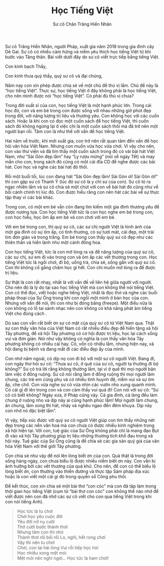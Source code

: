 ﻿---
title: Học Tiếng Việt
author: Sư cô Chân Trăng Hiền Nhân
---

<p class="editors-preface">Sư cô Trăng Hiền Nhân, người Pháp, xuất gia năm 2018 trong gia đình cây Dẻ Gai. Sư cô có nhiều cảm hứng và niềm yêu thích học tiếng Việt từ khi bước vào Tăng thân. Bài viết dưới đây do sư cô viết trực tiếp bằng tiếng Việt.</p>

Con kính bạch Thầy, 

Con kính thưa quý thầy, quý sư cô và đại chúng,

Năm nay con xin phép được chia sẻ về một chủ đề thú vị lắm. Chủ đề này là “học tiếng Việt”. Thực sự, học tiếng Việt ở đây không phải là học tiếng Việt, cho nên mình được nói “học tiếng Việt”. Có phải đủ thú vị chưa? 

Trong đời xuất sĩ của con, học tiếng Việt là một hạnh phúc lớn. Trong cái học đó, con và em bé trong con được sống với nhau những giờ phút đẹp trong đời, với năng lượng trị liệu và thương yêu. Con không học với các cuốn sách. Hoặc là khi con có đọc một cuốn sách để học tiếng Việt, thì cuốn sách đó không ngừng lại ở việc chỉ là một cuốn sách thôi mà đã trở nên một người bạn rồi. Tâm con là như thế với vấn đề học tiếng Việt.

Hai năm về trước, khi mới xuất gia, con trở nên rất quan tâm đến vấn đề học hỏi văn hóa Việt Nam. Nhưng con muốn vừa học vừa chơi. Vì vậy cho nên, con vào thư viện và đã tìm thấy một cuốn sách trong đó có vài bài hát Việt Nam, như “Sài Gòn đẹp lắm” hay “Ly rượu mừng” (nói về ngày Tết) và may mắn cho con, trong sách đó cũng có một cái đĩa CD để nghe được các bài hát. Con học và nghe các bài hát đó thôi.

Rồi một buổi tối, lúc con đang hát “Sài Gòn đẹp lắm! Sài Gòn ơi! Sài Gòn ơi!” thì con gặp sư cô Thanh Ý (lúc đó sư cô là y chỉ sư của con). Sư cô tỏ ra ngạc nhiên lắm và sư cô chia sẻ một chút với con về bài hát đó cũng như về bối cảnh chính trị lúc đó. Con được hiểu rằng con nên hát các bài về sự thực tập thay vì các bài khác. 

Trong con, có một em bé vẫn còn đang tìm kiếm một gia đình thương yêu để được nương tựa. Con học tiếng Việt tức là con học nghe em bé trong con, con học hiểu, học ôm ấp em bé và con chơi với em bé. 

Với em bé trong con, thì quý sư cô, các sư chị người Việt là hình ảnh của một gia đình có sự ôm ấp, có tình thương, có sự tươi mát, cái đẹp, một trái tim đơn giản và trong trắng. Em bé trong con thấy quý sư cô đẹp như các thiên thần và hiền lành như một cánh đồng hoa. 

Con học tiếng Việt, tức là con mở lòng ra và để năng lượng của quý sư cô, các sư chị, sư em đi vào trong con và ôm ấp các vết thương trong con. Học tiếng Việt tức là ngồi chơi, đi bộ, uống trà, chia sẻ, sống gần với quý sư cô. Con thì không cố gắng chăm học gì hết. Con chỉ muốn mở lòng ra để được trị liệu.

Sự thật là con rất nhạy, nhất là với vấn đề về liên hệ giữa người với người. Cho nên đó là lý do tại sao học tiếng Việt mà con không thể nói tiếng Việt. Con có thể đọc, viết hoặc nghe tiếng Việt, nhất là đọc thơ và nghe các buổi pháp thoại của Sư Ông trong khi con ngồi một mình ở bàn học của con. Nhưng với vấn đề nói, thì con như bị đóng băng (freeze). Một điều nữa là con không có lỗ tai sành nhạc nên con không có khả năng phát âm tiếng Việt cho đúng cách . 

Dù sao con vẫn rất biết ơn sự có mặt của quý sư cô từ Việt Nam qua. Thật sự con thấy văn hóa của Việt Nam có rất nhiều điều đẹp để hiến tặng xã hội Tây phương, để xã hội Tây phương có cơ hội được trị liệu, học lại cách sống vui và đơn giản. Nói như vậy không có nghĩa là con thấy văn hóa Tây phương không có nhiều cái hay. Có, vốn có nhiều lắm, nhưng hiện nay, xã hội đang bị bệnh và đang mất đi các điều đẹp ấy của mình. 

Con nhớ năm ngoái, có dịp nọ con đi bộ với một sư cô người Việt. Đang đi, con ngây thơ hỏi sư cô: “Thưa sư cô, ở quê của sư cô, người ta thường đi bộ không?” Sư cô trả lời rằng không thường lắm, tại vì ở quê thì mọi người bận làm việc ở đồng ruộng. Sư cô nói rằng làm ở đồng ruộng thì mọi người làm chung, các trẻ em cũng phụ và có nhiều tình huynh đệ, niềm vui và sự ôm ấp, che chở. Con vừa nghe sư cô vừa nhìn các vườn nho xung quanh mình. Có cái gì đi lên trong con và con cảm thấy vui quá đi! Con nói với sư cô: “Sư cô có biết không? Ngày xưa, ở Pháp cũng vậy. Cả gia đình, cả làng đều làm chung ở ruộng nho và dịp này ai cũng hạnh phúc lắm! Mọi người làm chung, ăn chung, làm xong thì hát, nhảy và nghêu ngao đến đêm khuya. Dịp này con nhớ nó đặc biệt lắm”.

Vì vậy, tiếp xúc được với quý sư cô người Việt giúp con tìm thấy những nét đẹp trong các nền văn hoá mà con chưa có được nhiều kinh nghiệm trong xã hội hiện tại. Với con, tuệ giác của Sư Ông không phải chỉ là mang đạo Bụt đi vào xã hội Tây phương giúp trị liệu những thương tích khổ đau trong xã hội này. Tuệ giác của Sư Ông cũng là để chia sẻ các gia sản quý giá của văn hóa Việt Nam với thế giới Tây phương. 

Con chia sẻ như vậy để nói lên lòng biết ơn của con. Quả thật là trong đời sống hàng ngày, con chưa biểu lộ được nhiều niềm biết ơn này. Con vẫn bị ảnh hưởng bởi các vết thương của quá khứ. Cho nên, để con có thể biểu lộ lòng biết ơn, con thường vào thiền đường và thực tập Sám pháp địa xúc hoặc là con viết một cái gì đó trong quyển sổ Công phu thôi. 

Để kết thúc, con xin chia sẻ một bài thơ “con cóc” mà con đã tập làm trong thời gian học tiếng Việt (cụm từ “bài thơ con cóc” con không thể nào nhớ để viết được nên con đã nhờ các sư cô viết cho con qua tiếng Việt trong khi con nói tiếng Anh).

> Học tức là tu chơi  
> Chơi học yêu cuộc đời  
> Yêu đời nở nụ cười  
> Thở cười bước thảnh thơi  
> Nhưng tâm con thì nhỏ  
> Thảnh thơi rồi bối rối
Lo, nghĩ, hết rong chơi  
> Vậy thì nên tu chơi  
> Chơi, con lại hài lòng
Vui rồi tiếp học hỏi  
> Học nhiều xong mệt mỏi  
> Mệt mỏi nên nghỉ ngơi…
Học tức là ham chơi!
